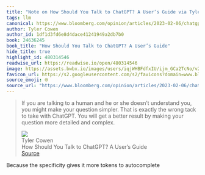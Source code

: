 ```yaml
---
title: "Note on How Should You Talk to ChatGPT? A User’s Guide via Tyler Cowen"
tags: llm
canonical: https://www.bloomberg.com/opinion/articles/2023-02-06/chatgpt-what-kinds-of-questions-get-good-answers-a-user-s-guide?sref=htOHjx5Y
author: Tyler Cowen
author_id: 1df1d3fd6e8d4dace41241949a2db7b0
book: 24636245
book_title: "How Should You Talk to ChatGPT? A User’s Guide"
hide_title: true
highlight_id: 480314546
readwise_url: https://readwise.io/open/480314546
image: https://assets.bwbx.io/images/users/iqjWHBFdfxIU/ijm_GCa2TcNo/v2/1200x798.jpg
favicon_url: https://s2.googleusercontent.com/s2/favicons?domain=www.bloomberg.com
source_emoji: 🌐
source_url: "https://www.bloomberg.com/opinion/articles/2023-02-06/chatgpt-what-kinds-of-questions-get-good-answers-a-user-s-guide?sref=htOHjx5Y#:~:text=If%20you%20are,detailed%20and%20complex."
---
```


> If you are talking to a human and he or she doesn’t understand you, you might make your question simpler. That is exactly the wrong tack to take with ChatGPT. You will get a better result by making your question more detailed and complex.
> <div class="quoteback-footer"><div class="quoteback-avatar"><img class="mini-favicon" src="https://s2.googleusercontent.com/s2/favicons?domain=www.bloomberg.com"></div><div class="quoteback-metadata"><div class="metadata-inner"><span style="display:none">FROM:</span><div aria-label="Tyler Cowen" class="quoteback-author"> Tyler Cowen</div><div aria-label="How Should You Talk to ChatGPT? A User’s Guide" class="quoteback-title"> How Should You Talk to ChatGPT? A User’s Guide</div></div></div><div class="quoteback-backlink"><a target="_blank" aria-label="go to the full text of this quotation" rel="noopener" href="https://www.bloomberg.com/opinion/articles/2023-02-06/chatgpt-what-kinds-of-questions-get-good-answers-a-user-s-guide?sref=htOHjx5Y#:~:text=If%20you%20are,detailed%20and%20complex." class="quoteback-arrow"> Source</a></div></div>

Because the specificity gives it more tokens to autocomplete